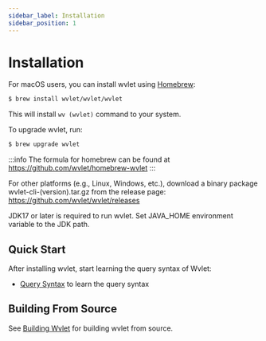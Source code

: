 ```yaml
---
sidebar_label: Installation
sidebar_position: 1
---
```


# Installation

For macOS users, you can install wvlet using [Homebrew](https://brew.sh/):

```bash
$ brew install wvlet/wvlet/wvlet
```

This will install `wv (wvlet)` command to your system.

To upgrade wvlet, run:
```bash
$ brew upgrade wvlet
```

:::info
The formula for homebrew can be found at 
https://github.com/wvlet/homebrew-wvlet
:::

For other platforms (e.g., Linux, Windows, etc.), download a binary package wvlet-cli-(version).tar.gz from the release page: https://github.com/wvlet/wvlet/releases

JDK17 or later is required to run wvlet. Set JAVA_HOME environment variable to the JDK path.

## Quick Start

After installing wvlet, start learning the query syntax of Wvlet:
- [Query Syntax](../syntax) to learn the query syntax


## Building From Source

See [Building Wvlet](../development/build.md) for building wvlet from source.
